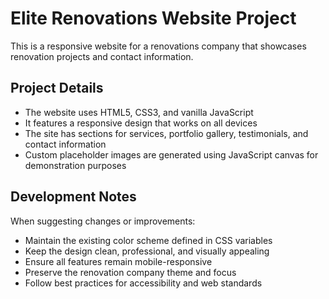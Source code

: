 <!-- Use this file to provide workspace-specific custom instructions to Copilot. For more details, visit https://code.visualstudio.com/docs/copilot/copilot-customization#_use-a-githubcopilotinstructionsmd-file -->

# Elite Renovations Website Project

This is a responsive website for a renovations company that showcases renovation projects and contact information.

## Project Details

- The website uses HTML5, CSS3, and vanilla JavaScript
- It features a responsive design that works on all devices
- The site has sections for services, portfolio gallery, testimonials, and contact information
- Custom placeholder images are generated using JavaScript canvas for demonstration purposes

## Development Notes

When suggesting changes or improvements:
- Maintain the existing color scheme defined in CSS variables
- Keep the design clean, professional, and visually appealing
- Ensure all features remain mobile-responsive
- Preserve the renovation company theme and focus
- Follow best practices for accessibility and web standards
